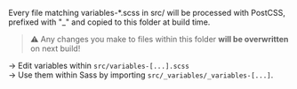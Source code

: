 Every file matching variables-*.scss in src/ will be processed with PostCSS,
prefixed with "_" and copied to this folder at build time.

> ⚠ Any changes you make to files within this folder **will be overwritten** on next build!

→ Edit variables within `src/variables-[...].scss`  
→ Use them within Sass by importing `src/_variables/_variables-[...]`.
